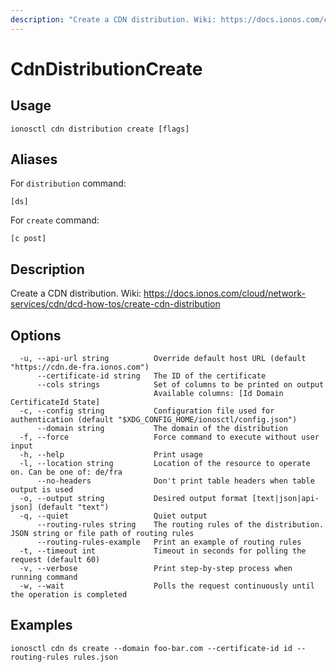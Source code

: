 ```yaml
---
description: "Create a CDN distribution. Wiki: https://docs.ionos.com/cloud/network-services/cdn/dcd-how-tos/create-cdn-distribution"
---
```


# CdnDistributionCreate

## Usage

```text
ionosctl cdn distribution create [flags]
```

## Aliases

For `distribution` command:

```text
[ds]
```

For `create` command:

```text
[c post]
```

## Description

Create a CDN distribution. Wiki: https://docs.ionos.com/cloud/network-services/cdn/dcd-how-tos/create-cdn-distribution

## Options

```text
  -u, --api-url string          Override default host URL (default "https://cdn.de-fra.ionos.com")
      --certificate-id string   The ID of the certificate
      --cols strings            Set of columns to be printed on output 
                                Available columns: [Id Domain CertificateId State]
  -c, --config string           Configuration file used for authentication (default "$XDG_CONFIG_HOME/ionosctl/config.json")
      --domain string           The domain of the distribution
  -f, --force                   Force command to execute without user input
  -h, --help                    Print usage
  -l, --location string         Location of the resource to operate on. Can be one of: de/fra
      --no-headers              Don't print table headers when table output is used
  -o, --output string           Desired output format [text|json|api-json] (default "text")
  -q, --quiet                   Quiet output
      --routing-rules string    The routing rules of the distribution. JSON string or file path of routing rules
      --routing-rules-example   Print an example of routing rules
  -t, --timeout int             Timeout in seconds for polling the request (default 60)
  -v, --verbose                 Print step-by-step process when running command
  -w, --wait                    Polls the request continuously until the operation is completed
```

## Examples

```text
ionosctl cdn ds create --domain foo-bar.com --certificate-id id --routing-rules rules.json
```

